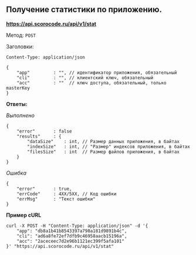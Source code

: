 ## Получение статистики по приложению.

**https://api.scorocode.ru/api/v1/stat**

Метод: `POST`

Заголовки:

`Content-Type: application/json`

```
{
    "app"         : "", // идентификатор приложения, обязательный
    "cli"         : "", // клиентский ключ, обязательный
    "acc"         : ""  // ключ доступа, обязательный, только masterKey
}
```

**Ответы:**

*Выполнено*

```
{
    "error"       : false
    "results"     : {
        "dataSize"    : int, // Размер данных приложения, в байтах
        "indexSize"   : int, // "Размер" индексов приложения, в байтах
        "filesSize"   : int  // Размер файлов приложения, в байтах
    }
}
```

*Ошибка*

```
{
    "error"       : true,
    "errCode"     : 4XX/5XX, // Код ошибки
    "errMsg"      : "Текст ошибки"
}
```

**Пример cURL**

```
curl -X POST -H "Content-Type: application/json" -d '{
    "app": "db8a1b41b8543397a798a181d9891b4c",
    "cli": "ad6a8fe72ef7dfb9c46958aacb15196a",
    "acc": "2aceceec7d2e96b1121ec399f5afa101"
}' "https://api.scorocode.ru/api/v1/stat"
```